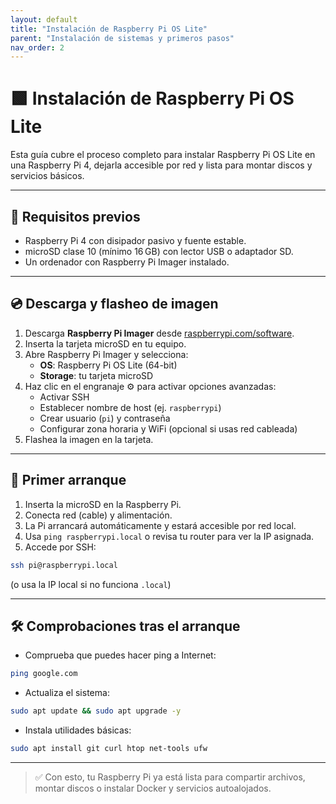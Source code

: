 ```yaml
---
layout: default
title: "Instalación de Raspberry Pi OS Lite"
parent: "Instalación de sistemas y primeros pasos"
nav_order: 2
---
```


# 🟩 Instalación de Raspberry Pi OS Lite

Esta guía cubre el proceso completo para instalar Raspberry Pi OS Lite en una Raspberry Pi 4, dejarla accesible por red y lista para montar discos y servicios básicos.

---

## 🧱 Requisitos previos

- Raspberry Pi 4 con disipador pasivo y fuente estable.
- microSD clase 10 (mínimo 16 GB) con lector USB o adaptador SD.
- Un ordenador con Raspberry Pi Imager instalado.

---

## 💿 Descarga y flasheo de imagen

1. Descarga **Raspberry Pi Imager** desde [raspberrypi.com/software](https://www.raspberrypi.com/software/).
2. Inserta la tarjeta microSD en tu equipo.
3. Abre Raspberry Pi Imager y selecciona:
   - **OS**: Raspberry Pi OS Lite (64-bit)
   - **Storage**: tu tarjeta microSD
4. Haz clic en el engranaje ⚙️ para activar opciones avanzadas:
   - Activar SSH
   - Establecer nombre de host (ej. `raspberrypi`)
   - Crear usuario (`pi`) y contraseña
   - Configurar zona horaria y WiFi (opcional si usas red cableada)
5. Flashea la imagen en la tarjeta.

---

## 🧪 Primer arranque

1. Inserta la microSD en la Raspberry Pi.
2. Conecta red (cable) y alimentación.
3. La Pi arrancará automáticamente y estará accesible por red local.
4. Usa `ping raspberrypi.local` o revisa tu router para ver la IP asignada.
5. Accede por SSH:
```bash
ssh pi@raspberrypi.local
```
(o usa la IP local si no funciona `.local`)

---

## 🛠️ Comprobaciones tras el arranque

- Comprueba que puedes hacer ping a Internet:
```bash
ping google.com
```
- Actualiza el sistema:
```bash
sudo apt update && sudo apt upgrade -y
```
- Instala utilidades básicas:
```bash
sudo apt install git curl htop net-tools ufw
```

---

> ✅ Con esto, tu Raspberry Pi ya está lista para compartir archivos, montar discos o instalar Docker y servicios autoalojados.
